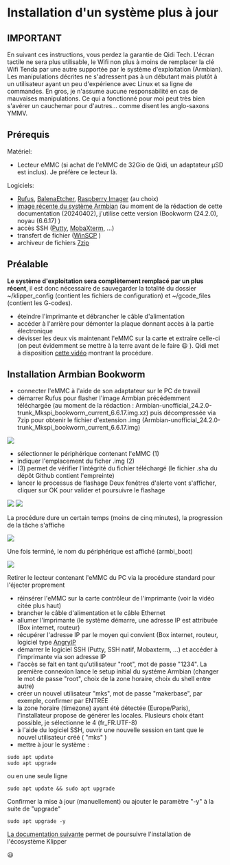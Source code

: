 # Installation d'un système plus à jour

## IMPORTANT

En suivant ces instructions, vous perdez la garantie de Qidi Tech. L'écran tactile ne sera plus utilisable, le Wifi non plus à moins de remplacer la clé Wifi Tenda par une autre supportée par le système d'exploitation (Armbian).
Les manipulations décrites ne s'adressent pas à un débutant mais plutôt à un utilisateur ayant un peu d'expérience avec Linux et sa ligne de commandes.
En gros, je n'assume aucune responsabilité en cas de mauvaises manipulations. Ce qui a fonctionné pour moi peut très bien s'avérer un cauchemar pour d'autres… comme disent les anglo-saxons YMMV.

## Prérequis

Matériel:

- Lecteur eMMC (si achat de l'eMMC de 32Gio de Qidi, un adaptateur μSD est inclus). Je préfère ce lecteur là.

Logiciels:
- [Rufus](https://rufus.ie/fr/), [BalenaEtcher](https://etcher.balena.io/), [Raspberry Imager](https://www.raspberrypi.com/software/) (au choix)
- [image récente du système Armbian](https://github.com/redrathnure/armbian-mkspi/releases/tag/mkspi%2F0.3.4-24.2.0-trunk) (au moment de la rédaction de  cette documentation (20240402), j'utilise cette version (Bookworm (24.2.0), noyau (6.6.17) )
- accès SSH ([Putty](https://putty.org/), [MobaXterm](https://mobaxterm.mobatek.net/), …)
- transfert de fichier ([WinSCP](https://winscp.net/eng/index.php) )
- archiveur de fichiers [7zip](https://7-zip.org/) 

## Préalable

**Le système d'exploitation sera complètement remplacé par un plus récent**, il est donc nécessaire de sauvegarder la totalité du dossier ~/klipper_config (contient les fichiers de configuration) et ~/gcode_files (contient les G-codes).

- éteindre l'imprimante et débrancher le câble d'alimentation
- accéder à l'arrière pour démonter la plaque donnant accès à la partie électronique
- dévisser les deux vis maintenant l'eMMC sur la carte et extraire celle-ci (on peut évidemment se mettre à la terre avant de le faire :smiley: ). Qidi met à disposition [cette vidéo](https://drive.google.com/drive/folders/1EPYKbYz4ecUIf17z5wtP-jDAOPeDkXJP) montrant la procédure.


## Installation Armbian Bookworm

- connecter l'eMMC à l'aide de son adaptateur sur le PC de travail
- démarrer Rufus pour flasher l'image Armbian précédemment téléchargée (au moment de la rédaction : Armbian-unofficial_24.2.0-trunk_Mkspi_bookworm_current_6.6.17.img.xz) puis décompressée via 7zip pour obtenir le fichier d'extension .img (Armbian-unofficial_24.2.0-trunk_Mkspi_bookworm_current_6.6.17.img)

![](../Images/rufus-1.jpg)

  * sélectionner le périphérique contenant l'eMMC (1)
  * indiquer l'emplacement du ficher .img (2)
  * (3) permet de vérifier l'intégrité du fichier téléchargé (le fichier .sha du dépôt Github contient l'empreinte)
  * lancer le processus de flashage
Deux fenêtres d'alerte vont s'afficher, cliquer sur OK pour valider et poursuivre le flashage

![](../Images/rufus-2.jpg)
![](../Images/rufus-3.jpg)

La procédure dure un certain temps (moins de cinq minutes), la progression de la tâche s'affiche

![](../Images/rufus-4.jpg)

Une fois terminé, le nom du périphérique est affiché (armbi_boot)

![](../Images/rufus-5.jpg)

Retirer le lecteur contenant l'eMMC du PC via la procédure standard pour l'éjecter proprement

- réinsérer l'eMMC sur la carte contrôleur de l'imprimante (voir la vidéo citée plus haut)
- brancher le câble d'alimentation et le câble Ethernet
- allumer l'imprimante (le système démarre, une adresse IP est attribuée (Box internet, routeur)
- récupérer l'adresse IP par le moyen qui convient (Box internet, routeur, logiciel type [AngryIP](https://angryip.org/)
- démarrer le logiciel SSH (Putty, SSH natif, Mobaxterm, …) et accéder à l'imprimante via son adresse IP
- l'accès se fait en tant qu'utilisateur "root", mot de passe "1234". La première connexion lance le setup initial du systéme Armbian (changer le mot de passe "root", choix de la zone horaire, choix du shell entre autre)
- créer un nouvel utilisateur "mks", mot de passe "makerbase", par exemple, confirmer par ENTRÉE
- la zone horaire (timezone) ayant été détectée (Europe/Paris), l'installateur propose de générer les locales. Plusieurs choix étant possible, je sélectionne le 4 (fr_FR.UTF-8)
- à l'aide du logiciel SSH, ouvrir une nouvelle session en tant que le nouvel utilisateur créé ( "mks" )
- mettre à jour le système :

```
sudo apt update
sudo apt upgrade
```
ou en une seule ligne
```
sudo apt update && sudo apt upgrade
```
Confirmer la mise à jour (manuellement) ou ajouter le paramètre "-y" à la suite de "upgrade" 
```
sudo apt upgrade -y
```

[La documentation suivante](./installation-ecosysteme-klipper.md) permet de poursuivre l'installation de l'écosystème Klipper

:smiley:
